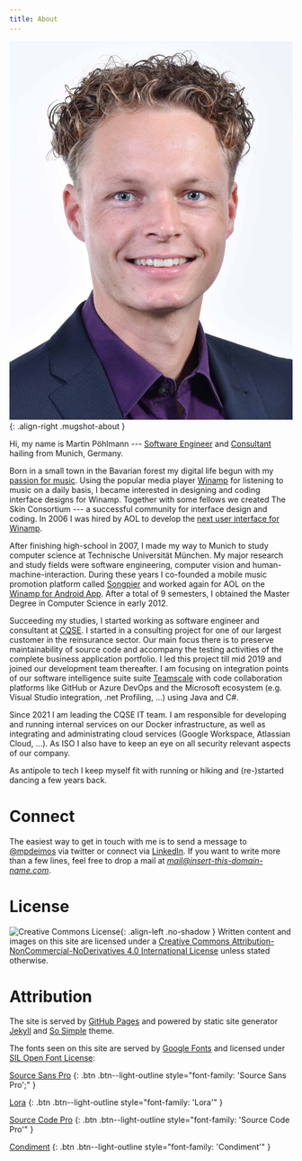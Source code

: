 ```yaml
---
title: About
---
```


![This is me!](/assets/images/about/me.jpg)
{: .align-right .mugshot-about }

Hi, my name is Martin Pöhlmann --- [Software Engineer](https://github.com/mpdeimos) and [Consultant](https://cqse.eu/poehlmann) hailing from Munich, Germany.

Born in a small town in the Bavarian forest my digital life begun with my [passion for music](https://www.last.fm/user/mpdeimos).
Using the popular media player [Winamp](https://winamp.com) for listening to music on a daily basis, I became interested in designing and coding interface designs for Winamp.
Together with some fellows we created The Skin Consortium --- a successful community for interface design and coding.
In 2006 I was hired by AOL to develop the [next user interface for Winamp](/works/professional/winamp-desktop).

After finishing high-school in 2007, I made my way to Munich to study computer science at Technische Universität München.
My major research and study fields were software engineering, computer vision and human-machine-interaction.
During these years I co-founded a mobile music promotion platform called [Songpier](/works/professional/songpier/) and worked again for AOL on the [Winamp for Android App](http://localhost:4000/works/professional/winamp-android/).
After a total of 9 semesters, I obtained the Master Degree in Computer Science in early 2012.

Succeeding my studies, I started working as software engineer and consultant at [CQSE](https://www.cqse.eu).
I started in a consulting project for one of our largest customer in the reinsurance sector.
Our main focus there is to preserve maintainability of source code and accompany the testing activities of the complete business application portfolio.
I led this project till mid 2019 and joined our development team thereafter.
I am focusing on integration points of our software intelligence suite suite [Teamscale](https://teamscale.com) with code collaboration platforms like GitHub or Azure DevOps and the Microsoft ecosystem (e.g. Visual Studio integration, .net Profiling, ...) using Java and C#.

Since 2021 I am leading the CQSE IT team.
I am responsible for developing and running internal services on our Docker infrastructure, as well as integrating and administrating cloud services (Google Workspace, Atlassian Cloud, ...).
As ISO I also have to keep an eye on all security relevant aspects of our company.

As antipole to tech I keep myself fit with running or hiking and (re-)started dancing a few years back.

# Connect

The easiest way to get in touch with me is to send a message to [@mpdeimos](http://twitter.com/mpdeimos) via twitter or connect via [LinkedIn](https://www.linkedin.com/in/martinpoehlmann/).
If you want to write more than a few lines, feel free to drop a mail at *mail@insert-this-domain-name.com*.

# License

![Creative Commons License](https://i.creativecommons.org/l/by-nc-nd/4.0/88x31.png){: .align-left .no-shadow }
Written content and images on this site are licensed under a [Creative Commons Attribution-NonCommercial-NoDerivatives 4.0 International License](http://creativecommons.org/licenses/by-nc-nd/4.0/) unless stated otherwise.

# Attribution

The site is served by [GitHub Pages](https://pages.github.com/) and powered by static site generator [Jekyll](https://jekyllrb.com/) and [So Simple](https://github.com/mmistakes/so-simple-theme) theme.

The fonts seen on this site are served by [Google Fonts](http://google.com/fonts) and licensed under [SIL Open Font License](http://scripts.sil.org/OFL):

[Source Sans Pro](https://fonts.google.com/specimen/Source+Sans+Pro)
{: .btn .btn--light-outline style="font-family: 'Source Sans Pro';" }

[Lora](https://fonts.google.com/specimen/Lora)
{: .btn .btn--light-outline style="font-family: 'Lora'" }

[Source Code Pro](https://fonts.google.com/specimen/Source+Code+Pro)
{: .btn .btn--light-outline style="font-family: 'Source Code Pro'" }

[Condiment](https://fonts.google.com/specimen/Condiment)
{: .btn .btn--light-outline style="font-family: 'Condiment'" }